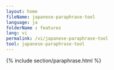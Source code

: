 ```yaml
---
layout: home
fileName: japanese-paraphrase-tool
language: ja
folderName : features
lang: vi
permalink: /vi/japanese-paraphrase-tool
tool: japanese-paraphrase-tool
---
```

{% include section/paraphrase.html %}